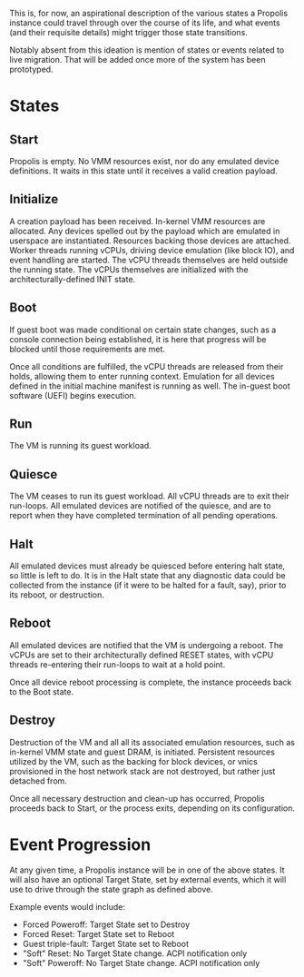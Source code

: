 This is, for now, an aspirational description of the various states a Propolis
instance could travel through over the course of its life, and what events (and
their requisite details) might trigger those state transitions.

Notably absent from this ideation is mention of states or events related to
live migration.  That will be added once more of the system has been
prototyped.

# States

## Start

Propolis is empty.  No VMM resources exist, nor do any emulated device
definitions.  It waits in this state until it receives a valid creation payload.

## Initialize

A creation payload has been received.  In-kernel VMM resources are allocated.
Any devices spelled out by the payload which are emulated in userspace are
instantiated.  Resources backing those devices are attached.  Worker threads
running vCPUs, driving device emulation (like block IO), and event handling are
started.  The vCPU threads themselves are held outside the running state.  The
vCPUs themselves are initialized with the architecturally-defined INIT state.

## Boot

If guest boot was made conditional on certain state changes, such as a console
connection being established, it is here that progress will be blocked until
those requirements are met.

Once all conditions are fulfilled, the vCPU threads are released from their
holds, allowing them to enter running context.  Emulation for all devices
defined in the initial machine manifest is running as well.  The in-guest boot
software (UEFI) begins execution.

## Run

The VM is running its guest workload.

## Quiesce

The VM ceases to run its guest workload.  All vCPU threads are to exit their
run-loops.  All emulated devices are notified of the quiesce, and are to report
when they have completed termination of all pending operations.


## Halt

All emulated devices must already be quiesced before entering halt state, so
little is left to do.  It is in the Halt state that any diagnostic data could
be collected from the instance (if it were to be halted for a fault, say),
prior to its reboot, or destruction.

## Reboot

All emulated devices are notified that the VM is undergoing a reboot.  The
vCPUs are set to their architecturally defined RESET states, with vCPU threads
re-entering their run-loops to wait at a hold point.

Once all device reboot processing is complete, the instance proceeds back to
the Boot state.

## Destroy

Destruction of the VM and all all its associated emulation resources, such as
in-kernel VMM state and guest DRAM, is initiated.  Persistent resources
utilized by the VM, such as the backing for block devices, or vnics provisioned
in the host network stack are not destroyed, but rather just detached from.

Once all necessary destruction and clean-up has occurred, Propolis proceeds
back to Start, or the process exits, depending on its configuration.

# Event Progression

At any given time, a Propolis instance will be in one of the above states.  It
will also have an optional Target State, set by external events, which it will
use to drive through the state graph as defined above.

Example events would include:
- Forced Poweroff: Target State set to Destroy
- Forced Reset: Target State set to Reboot
- Guest triple-fault: Target State set to Reboot
- "Soft" Reset: No Target State change.  ACPI notification only
- "Soft" Poweroff: No Target State change.  ACPI notification only
